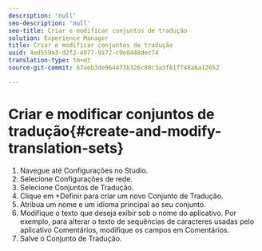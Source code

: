 ```yaml
---
description: 'null'
seo-description: 'null'
seo-title: Criar e modificar conjuntos de tradução
solution: Experience Manager
title: Criar e modificar conjuntos de tradução
uuid: 4ed559a3-d2f2-4977-9172-c9e0448dec74
translation-type: tm+mt
source-git-commit: 67aeb3de964473b326c88c3a3f81ff48a6a12652

---
```



# Criar e modificar conjuntos de tradução{#create-and-modify-translation-sets}

1. Navegue até Configurações no Studio.
1. Selecione Configurações de rede.
1. Selecione Conjuntos de Tradução.
1. Clique em +Definir para criar um novo Conjunto de Tradução.
1. Atribua um nome e um idioma principal ao seu conjunto.
1. Modifique o texto que deseja exibir sob o nome do aplicativo. Por exemplo, para alterar o texto de sequências de caracteres usadas pelo aplicativo Comentários, modifique os campos em Comentários.
1. Salve o Conjunto de Tradução.
